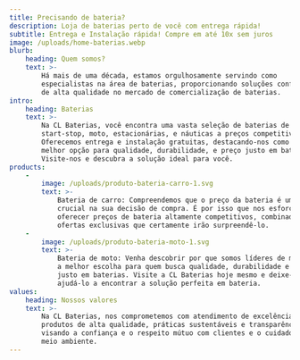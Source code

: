 ```yaml
---
title: Precisando de bateria?
description: Loja de baterias perto de você com entrega rápida!
subtitle: Entrega e Instalação rápida! Compre em até 10x sem juros
image: /uploads/home-baterias.webp
blurb:
    heading: Quem somos?
    text: >-
        Há mais de uma década, estamos orgulhosamente servindo como
        especialistas na área de baterias, proporcionando soluções confiáveis e
        de alta qualidade no mercado de comercialização de baterias.
intro:
    heading: Baterias
    text: >-
        Na CL Baterias, você encontra uma vasta seleção de baterias de carro,
        start-stop, moto, estacionárias, e náuticas a preços competitivos.
        Oferecemos entrega e instalação gratuitas, destacando-nos como sua
        melhor opção para qualidade, durabilidade, e preço justo em baterias.
        Visite-nos e descubra a solução ideal para você.
products:
    -
        image: /uploads/produto-bateria-carro-1.svg
        text: >-
            Bateria de carro: Compreendemos que o preço da bateria é um fator
            crucial na sua decisão de compra. É por isso que nos esforçamos para
            oferecer preços de bateria altamente competitivos, combinados com
            ofertas exclusivas que certamente irão surpreendê-lo.
    -
        image: /uploads/produto-bateria-moto-1.svg
        text: >-
            Bateria de moto: Venha descobrir por que somos líderes de mercado e
            a melhor escolha para quem busca qualidade, durabilidade e preço
            justo em baterias. Visite a CL Baterias hoje mesmo e deixe-nos
            ajudá-lo a encontrar a solução perfeita em bateria.
values:
    heading: Nossos valores
    text: >-
        Na CL Baterias, nos comprometemos com atendimento de excelência,
        produtos de alta qualidade, práticas sustentáveis e transparência total,
        visando a confiança e o respeito mútuo com clientes e o cuidado com o
        meio ambiente.
---
```

